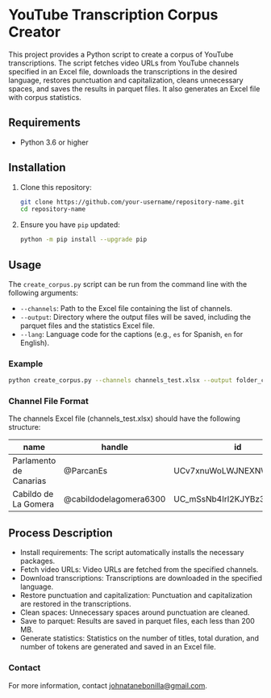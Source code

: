 # YouTube Transcription Corpus Creator

This project provides a Python script to create a corpus of YouTube transcriptions. The script fetches video URLs from YouTube channels specified in an Excel file, downloads the transcriptions in the desired language, restores punctuation and capitalization, cleans unnecessary spaces, and saves the results in parquet files. It also generates an Excel file with corpus statistics.

## Requirements

- Python 3.6 or higher

## Installation

1. Clone this repository:
    ```sh
    git clone https://github.com/your-username/repository-name.git
    cd repository-name
    ```

2. Ensure you have `pip` updated:
    ```sh
    python -m pip install --upgrade pip
    ```

## Usage

The `create_corpus.py` script can be run from the command line with the following arguments:

- `--channels`: Path to the Excel file containing the list of channels.
- `--output`: Directory where the output files will be saved, including the parquet files and the statistics Excel file.
- `--lang`: Language code for the captions (e.g., `es` for Spanish, `en` for English).

### Example

```sh
python create_corpus.py --channels channels_test.xlsx --output folder_channels --lang es
 ```

### Channel File Format
The channels Excel file (channels_test.xlsx) should have the following structure:

| name                    | handle                | id                        |
|-------------------------|-----------------------|---------------------------|
| Parlamento de Canarias  | @ParcanEs             | UCv7xnuWoLWJNEXNWIGkP19g  |
| Cabildo de La Gomera    | @cabildodelagomera6300| UC_mSsNb4Irl2KJYBz3iVEGQ  |

## Process Description

- Install requirements: The script automatically installs the necessary packages.
- Fetch video URLs: Video URLs are fetched from the specified channels.
- Download transcriptions: Transcriptions are downloaded in the specified language.
- Restore punctuation and capitalization: Punctuation and capitalization are restored in the transcriptions.
- Clean spaces: Unnecessary spaces around punctuation are cleaned.
- Save to parquet: Results are saved in parquet files, each less than 200 MB.
- Generate statistics: Statistics on the number of titles, total duration, and number of tokens are generated and saved in an Excel file.

### Contact
For more information, contact johnatanebonilla@gmail.com.
